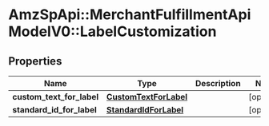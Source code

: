 # AmzSpApi::MerchantFulfillmentApiModelV0::LabelCustomization

## Properties
Name | Type | Description | Notes
------------ | ------------- | ------------- | -------------
**custom_text_for_label** | [**CustomTextForLabel**](CustomTextForLabel.md) |  | [optional] 
**standard_id_for_label** | [**StandardIdForLabel**](StandardIdForLabel.md) |  | [optional] 

